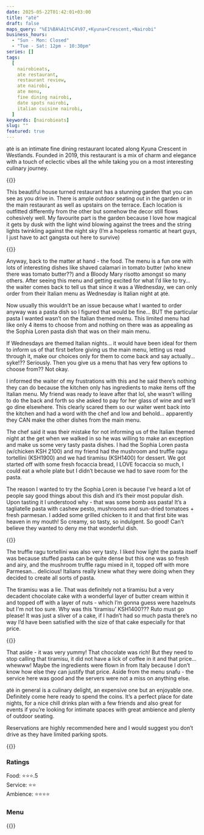 ```yaml
---
date: 2025-05-22T01:42:01+03:00
title: "ạtė"
draft: false
maps_query: "%E1%BA%A1t%C4%97,+Kyuna+Crescent,+Nairobi"
business_hours:
  - "Sun - Mon: Closed"
  - "Tue - Sat: 12pm - 10:30pm"
series: []
tags:
  [
    nairobieats,
    ate restaurant,
    restaurant review,
    ate nairobi,
    ate menu,
    fine dining nairobi,
    date spots nairobi,
    italian cuisine nairobi,
  ]
keywords: [nairobieats]
slug: ""
featured: true
---
```


ạtė is an intimate fine dining restaurant located along Kyuna Crescent in Westlands. Founded in 2019, this restaurant is a mix of charm and elegance with a touch of eclectic vibes all the while taking you on a most interesting culinary journey.

{{<image-gallery key="ate" titles="ate-01 ate-03 ate-05 ate-09">}}

This beautiful house turned restaurant has a stunning garden that you can see as you drive in. There is ample outdoor seating out in the garden or in the main restaurant as well as upstairs on the terrace. Each location is outfitted differently from the other but somehow the decor still flows cohesively well. My favourite part is the garden because I love how magical it gets by dusk with the light wind blowing against the trees and the string lights twinkling against the night sky (I’m a hopeless romantic at heart guys, I just have to act gangsta out here to survive)

{{<image-gallery key="ate" titles="ate-06 ate-07 ate-08">}}

Anyway, back to the matter at hand - the food. The menu is a fun one with lots of interesting dishes like shaved calamari in tomato butter (who knew there was tomato butter??) and a Bloody Mary risotto amongst so many others. After seeing this menu and getting excited for what I’d like to try… the waiter comes back to tell us that since it was a Wednesday, we can only order from their Italian menu as Wednesday is Italian night at ạtė.

Now usually this wouldn’t be an issue because what I wanted to order anyway was a pasta dish so I figured that would be fine… BUT the particular pasta I wanted wasn’t on the Italian themed menu. This limited menu had like only 4 items to choose from and nothing on there was as appealing as the Sophia Loren pasta dish that was on their main menu.

If Wednesdays are themed Italian nights… it would have been ideal for them to inform us of that first before giving us the main menu, letting us read through it, make our choices only for them to come back and say actually… syke!?? Seriously. Then you give us a menu that has very few options to choose from?? Not okay.

I informed the waiter of my frustrations with this and he said there’s nothing they can do because the kitchen only has ingredients to make items off the Italian menu. My friend was ready to leave after that lol, she wasn’t willing to do the back and forth so she asked to pay for her glass of wine and we’ll go dine elsewhere. This clearly scared them so our waiter went back into the kitchen and had a word with the chef and low and behold… apparently they CAN make the other dishes from the main menu.

The chef said it was their mistake for not informing us of the Italian themed night at the get when we walked in so he was willing to make an exception and make us some very tasty pasta dishes. I had the Sophia Loren pasta (w/chicken KSH 2100) and my friend had the mushroom and truffle ragu tortellini (KSH1900) and we had tiramisu (KSH1400) for dessert. We got started off with some fresh focaccia bread, I LOVE focaccia so much, I could eat a whole plate but I didn’t because we had to save room for the pasta.

The reason I wanted to try the Sophia Loren is because I’ve heard a lot of people say good things about this dish and it’s their most popular dish. Upon tasting it I understood why - that was some bomb ass pasta! It’s a tagliatelle pasta with cashew pesto, mushrooms and sun-dried tomatoes + fresh parmesan. I added some grilled chicken to it and that first bite was heaven in my mouth! So creamy, so tasty, so indulgent. So good! Can’t believe they wanted to deny me that wonderful dish.

{{<image-gallery key="ate" titles="ate-12 ate-14 ate-13 ate-15">}}

The truffle ragu tortellini was also very tasty. I liked how light the pasta itself was because stuffed pasta can be quite dense but this one was so fresh and airy, and the mushroom truffle ragu mixed in it, topped off with more Parmesan… delicious! Italians really knew what they were doing when they decided to create all sorts of pasta.

The tiramisu was a lie. That was definitely not a tiramisu but a very decadent chocolate cake with a wonderful layer of butter cream within it and topped off with a layer of nuts - which I’m gonna guess were hazelnuts but I'm not too sure. Why was this ‘tiramisu’ KSH1400??? Ruto must go please! It was just a sliver of a cake, if I hadn’t had so much pasta there’s no way I’d have been satisfied with the size of that cake especially for that price.

{{<image-gallery key="ate" titles="ate-16">}}

That aside - it was very yummy! That chocolate was rich! But they need to stop calling that tiramisu, it did not have a lick of coffee in it and that price… whewww! Maybe the ingredients were flown in from Italy because I don’t know how else they can justify that price. Aside from the menu snafu - the service here was good and the servers were not a miss on anything else.

ạtė in general is a culinary delight, an expensive one but an enjoyable one. Definitely come here ready to spend the coins. It’s a perfect place for date nights, for a nice chill drinks plan with a few friends and also great for events if you’re looking for intimate spaces with great ambience and plenty of outdoor seating.

Reservations are highly recommended here and I would suggest you don’t drive as they have limited parking spots.

{{<image-gallery key="ate" titles="ate-02 ate-04 ate-10 ate-11">}}

### Ratings

Food: ⭐️⭐️⭐️.5<br>
Service: ⭐️️⭐️<br>
Ambience: ⭐⭐️⭐️⭐️<br>

### Menu

{{<remote-image-gallery key="ate-menu">}}
